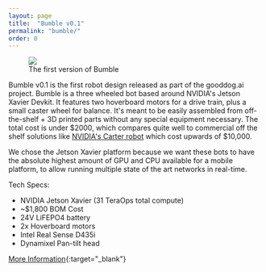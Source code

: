 ```yaml
---
layout: page
title:  "Bumble v0.1"
permalink: "bumble/"
order: 0
---
```


<figure>
    <img src="{{ site.baseurl | prepend: site.url }}/images/dobby0_1.jpg" />
    <figcaption>The first version of Bumble</figcaption>
</figure>

Bumble v0.1 is the first robot design released as part of the gooddog.ai project.
Bumble is a three wheeled bot based around NVIDIA's Jetson Xavier Devkit. It features two hoverboard motors for a drive train, plus a small caster wheel for balance. It's meant to be easily assembled from off-the-shelf + 3D printed parts without any special equipment necessary. The total cost is under $2000, which compares quite well to commercial off the shelf solutions like [NVIDIA's Carter robot](https://docs.nvidia.com/isaac/isaac/doc/tutorials/carter_hardware.html) which cost upwards of $10,000.

We chose the Jetson Xavier platform because we want these bots to have the absolute highest amount of GPU and CPU available for a mobile platform, to allow running multiple state of the art networks in real-time. 

Tech Specs:
 - NVIDIA Jetson Xavier (31 TeraOps total compute)
 - ~$1,800 BOM Cost
 - 24V LiFEPO4 battery
 - 2x Hoverboard motors
 - Intel Real Sense D435i
 - Dynamixel Pan-tilt head
 

 [More Information](https://jekyllrb.com/docs/pages/){:target="_blank"}